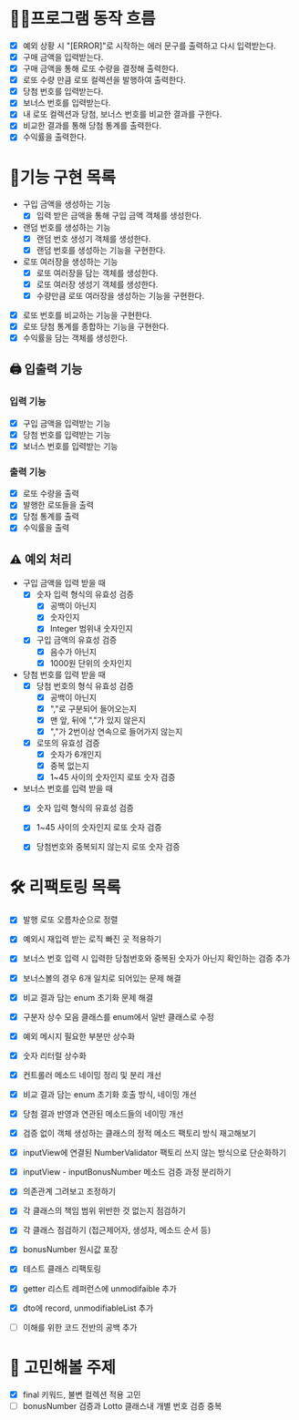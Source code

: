 # 👩‍💻프로그램 동작 흐름

- [x] 예외 상황 시 "[ERROR]"로 시작하는 에러 문구를 출력하고 다시 입력받는다.
- [x] 구매 금액을 입력받는다.
- [x] 구매 금액을 통해 로또 수량을 결정해 출력한다.
- [x] 로또 수량 만큼 로또 컬렉션을 발행하여 출력한다.
- [x] 당첨 번호를 입력받는다.
- [x] 보너스 번호를 입력받는다.
- [x] 내 로또 컬렉션과 당첨, 보너스 번호를 비교한 결과를 구한다.
- [x] 비교한 결과를 통해 당첨 통계를 출력한다.
- [x] 수익률을 출력한다.

# 📝기능 구현 목록

- 구입 금액을 생성하는 기능
    - [x] 입력 받은 금액을 통해 구입 금액 객체를 생성한다. 
- 랜덤 번호를 생성하는 기능
    - [x] 랜덤 번호 생성기 객체를 생성한다.
    - [x] 랜덤 번호를 생성하는 기능을 구현한다.
- 로또 여러장을 생성하는 기능
    - [x] 로또 여러장을 담는 객체를 생성한다.
    - [x] 로또 여러장 생성기 객체를 생성한다.
    - [x] 수량만큼 로또 여러장을 생성하는 기능을 구현한다.
- [x] 로또 번호를 비교하는 기능을 구현한다.
- [x] 로또 당첨 통계를 종합하는 기능을 구현한다.
- [x] 수익률을 담는 객체를 생성한다.

## 🖨️ 입출력 기능

### 입력 기능

- [x] 구입 금액을 입력받는 기능 
- [x] 당첨 번호를 입력받는 기능 
- [x] 보너스 번호를 입력받는 기능 

### 출력 기능

- [x] 로또 수량을 출력 
- [x] 발행한 로또들을 출력 
- [x] 당첨 통계를 출력 
- [x] 수익률을 출력 

## ⚠️ 예외 처리

- 구입 금액을 입력 받을 때
    - [x] 숫자 입력 형식의 유효성 검증 
      - [x] 공백이 아닌지
      - [x] 숫자인지
      - [x] Integer 범위내 숫자인지
    - [x] 구입 금액의 유효성 검증
      - [x] 음수가 아닌지
      - [x] 1000원 단위의 숫자인지
- 당첨 번호를 입력 받을 때
  - [x] 당첨 번호의 형식 유효성 검증
    - [x] 공백이 아닌지
    - [x] ","로 구분되어 들어오는지
    - [x] 맨 앞, 뒤에 ","가 있지 않은지
    - [x] ","가 2번이상 연속으로 들어가지 않는지 
  - [x] 로또의 유효성 검증
      - [x] 숫자가 6개인지
      - [x] 중복 없는지
      - [x] 1~45 사이의 숫자인지  로또 숫자 검증
- 보너스 번호를 입력 받을 때
  - [x] 숫자 입력 형식의 유효성 검증 
  - [x] 1~45 사이의 숫자인지 로또 숫자 검증
  - [x] 당첨번호와 중복되지 않는지 로또 숫자 검증
      

# 🛠 리팩토링 목록
- [x] 발행 로또 오름차순으로 정렬
- [x] 예외시 재입력 받는 로직 빠진 곳 적용하기
- [x] 보너스 번호 입력 시 입력한 당첨번호와 중복된 숫자가 아닌지 확인하는 검증 추가
- [x] 보너스볼의 경우 6개 일치로 되어있는 문제 해결
- [x] 비교 결과 담는 enum 초기화 문제 해결
- [x] 구분자 상수 모음 클래스를 enum에서 일반 클래스로 수정
- [x] 예외 메시지 필요한 부분만 상수화
- [x] 숫자 리터럴 상수화
- [x] 컨트롤러 메소드 네이밍 정리 및 분리 개선
- [x] 비교 결과 담는 enum 초기화 호출 방식, 네이밍 개선
- [x] 당첨 결과 반영과 연관된 메소드들의 네이밍 개선
- [x] 검증 없이 객체 생성하는 클래스의 정적 메소드 팩토리 방식 재고해보기
- [x] inputView에 연결된 NumberValidator 팩토리 쓰지 않는 방식으로 단순화하기
- [x] inputView - inputBonusNumber 메소드 검증 과정 분리하기
- [x] 의존관계 그려보고 조정하기
- [x] 각 클래스의 책임 범위 위반한 것 없는지 점검하기
- [x] 각 클래스 점검하기 (접근제어자, 생성자, 메소드 순서 등) 
- [x] bonusNumber 원시값 포장
- [x] 테스트 클래스 리팩토링
- [x] getter 리스트 레퍼런스에 unmodifaible 추가
- [x] dto에 record, unmodifiableList 추가
- [ ] 이해를 위한 코드 전반의 공백 추가


# 🧐 고민해볼 주제

- [x] final 키워드, 불변 컬렉션 적용 고민
- [ ] bonusNumber 검증과 Lotto 클래스내 개별 번호 검증 중복